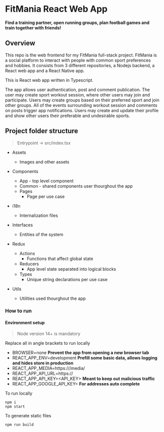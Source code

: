 # FitMania React Web App

**Find a training partner, open running groups, plan football games and train together with friends!**

## Overview

This repo is the web frontend for my FitMania full-stack project. FitMania is a social platform to interact with people with common sport preferences and hobbies. It consists from 3 different repositories, a Nodejs backend, a React web app and a React Native app. 

This is React web app written in Typescript.

The app allows user authentication, post and comment publication. The user may create sport workout session, where other users may join and participate. Users may create groups based on their preferred sport and join other groups. All of the events surrounding workout session and comments on posts trigger app notifications. Users may create and update their profile and show other users their preferable and undesirable sports.

## Project folder structure

> Entrypoint -> src/index.tsx

- Assets

  - Images and other assets

- Components
  - App - top level component
  - Common - shared components user thourghout the app
  - Pages
    - Page per use case

- i18n
  - Internalization files
 
- Interfaces
  - Entities of the system

- Redux
  - Actions
    - Functions that affect global state
  - Reducers
    - App level state separated into logical blocks
  - Types
    - Unique string declarations per use case
  
- Utils
  - Utilities used thourghout the app 

### How to run

#### Environment setup

> Node version 14+ is mandatory

Replace all in angle brackets to run locally

- BROWSER=none **Prevent the app from opening a new browser tab**
- REACT_APP_ENV=development **Prefill some basic data, allows logging and hides store in production**
- REACT_APP_MEDIA=https://<url>/media/
- REACT_APP_API_URL=https://<url>
- REACT_APP_API_KEY=<API_KEY> **Meant to keep out malicious traffic**
- REACT_APP_GOOGLE_API_KEY= **For addresses auto complete**
 
To run locally

```
npm i
npm start
```

To generate static files
```
npm run build
```